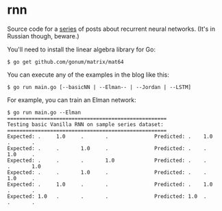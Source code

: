 # rnn

Source code for a [series](http://chisquared.org) of posts about recurrent neural networks. (It's in Russian though, beware.)

You'll need to install the linear algebra library for Go:

```
$ go get github.com/gonum/matrix/mat64

```

You can execute any of the examples in the blog like this:

```
$ go run main.go [--basicNN | --Elman-- | --Jordan | --LSTM]

```

For example, you can train an Elman network:

```
$ go run main.go --Elman
====================================================
Testing basic Vanilla RNN on sample series dataset:
====================================================
Expected: .     1.0     .       .               Predicted: .    1.0     .       .
Expected: .     .       1.0     .               Predicted: .    .       1.0     .
Expected: .     .       .       1.0             Predicted: .    .       .       1.0
Expected: .     .       1.0     .               Predicted: .    .       1.0     .
Expected: .     1.0     .       .               Predicted: .    1.0     .       .
Expected: 1.0   .       .       .               Predicted: 1.0  .       .       .

```